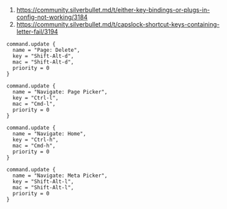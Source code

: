 
1. https://community.silverbullet.md/t/either-key-bindings-or-plugs-in-config-not-working/3184
2. https://community.silverbullet.md/t/capslock-shortcut-keys-containing-letter-fail/3194

```space-lua
command.update {
  name = "Page: Delete",
  key = "Shift-Alt-d",
  mac = "Shift-Alt-d",
  priority = 0
}
```  

```space-lua
command.update {
  name = "Navigate: Page Picker",
  key = "Ctrl-l",
  mac = "Cmd-l",
  priority = 0
}
```

```space-lua
command.update {
  name = "Navigate: Home",
  key = "Ctrl-h",
  mac = "Cmd-h",
  priority = 0
}
```

```space-lua
command.update {
  name = "Navigate: Meta Picker",
  key = "Shift-Alt-l",
  mac = "Shift-Alt-l",
  priority = 0
}
```